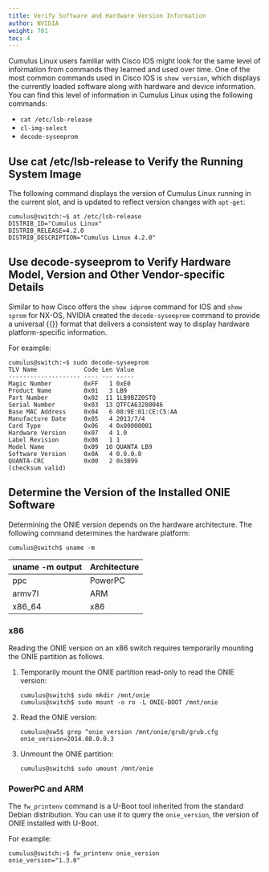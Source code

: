 ```yaml
---
title: Verify Software and Hardware Version Information
author: NVIDIA
weight: 701
toc: 4
---
```


Cumulus Linux users familiar with Cisco IOS might look for the same level of information from commands they learned and used over time. One of the most common commands used in Cisco IOS is `show version`, which displays the currently loaded software along with hardware and device information. You can find this level of information in Cumulus Linux using the following commands:

- `cat /etc/lsb-release`
- `cl-img-select`
- `decode-syseeprom`
<!-- vale off -->
## Use cat /etc/lsb-release to Verify the Running System Image
<!-- vale on -->
The following command displays the version of Cumulus Linux running in the current slot, and is updated to reflect version changes with `apt-get`:

```
cumulus@switch:~$ at /etc/lsb-release
DISTRIB_ID="Cumulus Linux"
DISTRIB_RELEASE=4.2.0
DISTRIB_DESCRIPTION="Cumulus Linux 4.2.0"
```
<!-- vale off -->
## Use decode-syseeprom to Verify Hardware Model, Version and Other Vendor-specific Details
<!-- vale on -->
Similar to how Cisco offers the `show idprom` command for IOS and `show sprom` for NX-OS, NVIDIA created the `decode-syseeprom` command to provide a universal {{<exlink url="http://en.wikipedia.org/wiki/EEPROM" text="EEPROM">}} format that delivers a consistent way to display hardware platform-specific information.

For example:

    cumulus@switch:~$ sudo decode-syseeprom   
    TLV Name             Code Len Value  
    -------------------- ---- --- -----  
    Magic Number         0xFF   1 0xE0  
    Product Name         0x01   3 LB9  
    Part Number          0x02  11 1LB9BZZ0STQ  
    Serial Number        0x03  13 QTFCA63280046  
    Base MAC Address     0x04   6 08:9E:01:CE:C5:AA  
    Manufacture Date     0x05   4 2013/7/4  
    Card Type            0x06   4 0x00000001  
    Hardware Version     0x07   4 1.0  
    Label Revision       0x08   1 1  
    Model Name           0x09  10 QUANTA LB9  
    Software Version     0x0A   4 0.0.0.0  
    QUANTA-CRC           0x00   2 0x3B99  
    (checksum valid)

## Determine the Version of the Installed ONIE Software

Determining the ONIE version depends on the hardware architecture. The following command determines the hardware platform:

    cumulus@switch$ uname -m

| uname -m output | Architecture |
| --------------- | ------------ |
| ppc             | PowerPC      |
| armv7l          | ARM          |
| x86\_64         | x86          |

### x86

Reading the ONIE version on an x86 switch requires temporarily mounting the ONIE partition as follows.

1.  Temporarily mount the ONIE partition read-only to read the ONIE version:

        cumulus@switch$ sudo mkdir /mnt/onie
        cumulus@switch$ sudo mount -o ro -L ONIE-BOOT /mnt/onie

2.  Read the ONIE version:

        cumulus@sw5$ grep ^onie_version /mnt/onie/grub/grub.cfg
        onie_version=2014.08.0.0.3

3.  Unmount the ONIE partition:

        cumulus@switch$ sudo umount /mnt/onie

### PowerPC and ARM

The `fw_printenv` command is a U-Boot tool inherited from the standard Debian distribution. You can use it to query the `onie_version`, the version of ONIE installed with U-Boot.

For example:

```
cumulus@switch:~$ fw_printenv onie_version  
onie_version="1.3.0"
```

